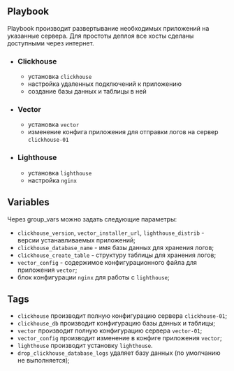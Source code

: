 ## Playbook

Playbook производит развертывание необходимых приложений на указанные сервера. 
Для простоты деплоя все хосты сделаны доступными через интернет. 

- ### Clickhouse

  - установка `clickhouse`
  - настройка удаленных подключений к приложению
  - создание базы данных и таблицы в ней


- ### Vector

  - установка `vector`
  - изменение конфига приложения для отправки логов на сервер `clickhouse-01`

- ### Lighthouse

  - установка `lighthouse`
  - настройка `nginx`

## Variables

Через group_vars можно задать следующие параметры:
- `clickhouse_version`, `vector_installer_url`, `lighthouse_distrib` - версии устанавливаемых приложений;
- `clickhouse_database_name` - имя базы данных для хранения логов;
- `clickhouse_create_table` - структуру таблицы для хранения логов;
- `vector_config` - содержимое конфигурационного файла для приложения `vector`;
- блок конфигурации `nginx` для работы с `lighthouse`;

## Tags

- `clickhouse` производит полную конфигурацию сервера `clickhouse-01`;
- `clickhouse_db` производит конфигурацию базы данных и таблицы;
- `vector` производит полную конфигурацию сервера `vector-01`;
- `vector_config` производит изменение в конфиге приложения `vector`;
- `lighthouse` производит установку `lighthouse`.
- `drop_clickhouse_database_logs` удаляет базу данных (по умолчанию не выполняется);
